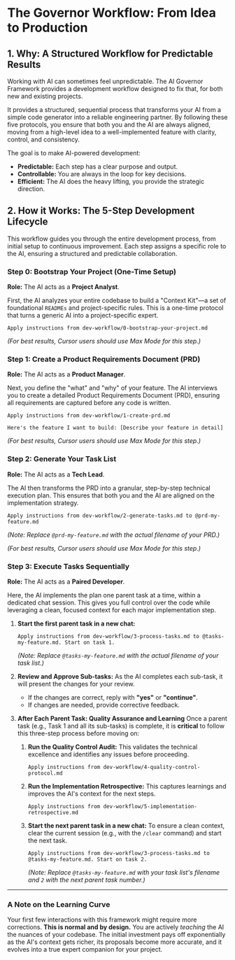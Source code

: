 # The Governor Workflow: From Idea to Production

## 1. Why: A Structured Workflow for Predictable Results

Working with AI can sometimes feel unpredictable. The AI Governor Framework provides a development workflow designed to fix that, for both new and existing projects.

It provides a structured, sequential process that transforms your AI from a simple code generator into a reliable engineering partner. By following these five protocols, you ensure that both you and the AI are always aligned, moving from a high-level idea to a well-implemented feature with clarity, control, and consistency.

The goal is to make AI-powered development:
-   **Predictable:** Each step has a clear purpose and output.
-   **Controllable:** You are always in the loop for key decisions.
-   **Efficient:** The AI does the heavy lifting, you provide the strategic direction.

## 2. How it Works: The 5-Step Development Lifecycle

This workflow guides you through the entire development process, from initial setup to continuous improvement. Each step assigns a specific role to the AI, ensuring a structured and predictable collaboration.

### Step 0: Bootstrap Your Project (One-Time Setup)
**Role:** The AI acts as a **Project Analyst**.

First, the AI analyzes your entire codebase to build a "Context Kit"—a set of foundational `READMEs` and project-specific rules. This is a one-time protocol that turns a generic AI into a project-specific expert.

```
Apply instructions from dev-workflow/0-bootstrap-your-project.md
```
*(For best results, Cursor users should use Max Mode for this step.)*

### Step 1: Create a Product Requirements Document (PRD)
**Role:** The AI acts as a **Product Manager**.

Next, you define the "what" and "why" of your feature. The AI interviews you to create a detailed Product Requirements Document (PRD), ensuring all requirements are captured before any code is written.

```
Apply instructions from dev-workflow/1-create-prd.md

Here's the feature I want to build: [Describe your feature in detail]
```
*(For best results, Cursor users should use Max Mode for this step.)*

### Step 2: Generate Your Task List
**Role:** The AI acts as a **Tech Lead**.

The AI then transforms the PRD into a granular, step-by-step technical execution plan. This ensures that both you and the AI are aligned on the implementation strategy.

```
Apply instructions from dev-workflow/2-generate-tasks.md to @prd-my-feature.md
```
*(Note: Replace `@prd-my-feature.md` with the actual filename of your PRD.)*

*(For best results, Cursor users should use Max Mode for this step.)*

### Step 3: Execute Tasks Sequentially
**Role:** The AI acts as a **Paired Developer**.

Here, the AI implements the plan one parent task at a time, within a dedicated chat session. This gives you full control over the code while leveraging a clean, focused context for each major implementation step.

1.  **Start the first parent task in a new chat:**
    ```
    Apply instructions from dev-workflow/3-process-tasks.md to @tasks-my-feature.md. Start on task 1.
    ```
    *(Note: Replace `@tasks-my-feature.md` with the actual filename of your task list.)*

2.  **Review and Approve Sub-tasks:**
    As the AI completes each sub-task, it will present the changes for your review.
    -   If the changes are correct, reply with **"yes"** or **"continue"**.
    -   If changes are needed, provide corrective feedback.

3.  **After Each Parent Task: Quality Assurance and Learning**
    Once a parent task (e.g., Task 1 and all its sub-tasks) is complete, it is **critical** to follow this three-step process before moving on:

    1.  **Run the Quality Control Audit:** This validates the technical excellence and identifies any issues before proceeding.
        ```
        Apply instructions from dev-workflow/4-quality-control-protocol.md
        ```

    2.  **Run the Implementation Retrospective:** This captures learnings and improves the AI's context for the next steps.
        ```
        Apply instructions from dev-workflow/5-implementation-retrospective.md
        ```

    3.  **Start the next parent task in a new chat:** To ensure a clean context, clear the current session (e.g., with the `/clear` command) and start the next task.
        ```
        Apply instructions from dev-workflow/3-process-tasks.md to @tasks-my-feature.md. Start on task 2.
        ```
        *(Note: Replace `@tasks-my-feature.md` with your task list's filename and `2` with the next parent task number.)*

---

### A Note on the Learning Curve

Your first few interactions with this framework might require more corrections. **This is normal and by design.** You are actively *teaching* the AI the nuances of your codebase. The initial investment pays off exponentially as the AI's context gets richer, its proposals become more accurate, and it evolves into a true expert companion for your project.
